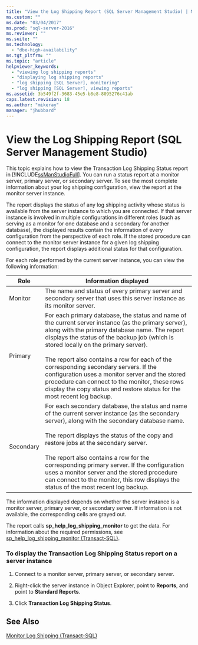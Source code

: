 ```yaml
---
title: "View the Log Shipping Report (SQL Server Management Studio) | Microsoft Docs"
ms.custom: ""
ms.date: "03/04/2017"
ms.prod: "sql-server-2016"
ms.reviewer: ""
ms.suite: ""
ms.technology: 
  - "dbe-high-availability"
ms.tgt_pltfrm: ""
ms.topic: "article"
helpviewer_keywords: 
  - "viewing log shipping reports"
  - "displaying log shipping reports"
  - "log shipping [SQL Server], monitoring"
  - "log shipping [SQL Server], viewing reports"
ms.assetid: 3b549f2f-3683-45e5-b8e8-8095276c41ab
caps.latest.revision: 18
ms.author: "mikeray"
manager: "jhubbard"
---
```

# View the Log Shipping Report (SQL Server Management Studio)
  This topic explains how to view the Transaction Log Shipping Status report in [!INCLUDE[ssManStudioFull](../../advanced-analytics/r-services/includes/ssmanstudiofull-md.md)]. You can run a status report at a monitor server, primary server, or secondary server. To see the  most complete information about your log shipping configuration, view the report at the monitor server instance.  
  
 The report displays the status of any log shipping activity whose status is available from the server instance to which you are connected. If that server instance is involved in multiple configurations in different roles (such as serving as a monitor for one database and a secondary for another database), the displayed results contain the information of every configuration from the perspective of each role. If the stored procedure can connect to the monitor server instance for a given log shipping configuration, the report displays additional status for that configuration.  
  
 For each role performed by the current server instance, you can view the following information:  
  
|Role|Information displayed|  
|----------|---------------------------|  
|Monitor|The name and status of every primary server and secondary server that uses this server instance as its monitor server.|  
|Primary|For each primary database, the status and name of the current server instance (as the primary server), along with the primary database name. The report displays the status of the backup job (which is stored locally on the primary server).<br /><br /> The report also contains a row for each of the corresponding secondary servers. If the configuration uses a monitor server and the stored procedure can connect to the monitor, these rows display the copy status and restore status for the most recent log backup.|  
|Secondary|For each secondary database, the status and name of the current server instance (as the secondary server), along with the secondary database name.<br /><br /> The report displays the status of the copy and restore jobs at the secondary server.<br /><br /> The report also contains a row for the corresponding primary server. If the configuration uses a monitor server and the stored procedure can connect to the monitor, this row displays the status of the most recent log backup.|  
  
 The information displayed depends on whether the server instance is a monitor server, primary server, or secondary server. If information is not available, the corresponding cells are grayed out.  
  
 The report calls **sp_help_log_shipping_monitor** to get the data. For information about the required permissions, see [sp_help_log_shipping_monitor &#40;Transact-SQL&#41;](../../relational-databases/system-stored-procedures/sp-help-log-shipping-monitor-transact-sql.md).  
  
### To display the Transaction Log Shipping Status report on a server instance  
  
1.  Connect to a monitor server, primary server, or secondary server.  
  
2.  Right-click the server instance in Object Explorer, point to **Reports**, and point to **Standard Reports**.  
  
3.  Click **Transaction Log Shipping Status**.  
  
## See Also  
 [Monitor Log Shipping &#40;Transact-SQL&#41;](../../database-engine/log-shipping/monitor-log-shipping-transact-sql.md)  
  
  